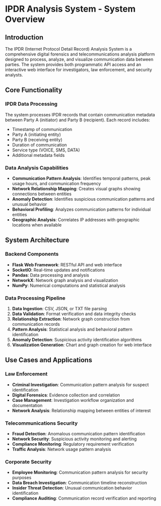 # IPDR Analysis System - System Overview

## Introduction

The IPDR (Internet Protocol Detail Record) Analysis System is a comprehensive digital forensics and telecommunications analysis platform designed to process, analyze, and visualize communication data between parties. The system provides both programmatic API access and an interactive web interface for investigators, law enforcement, and security analysts.

## Core Functionality

### IPDR Data Processing
The system processes IPDR records that contain communication metadata between Party A (initiator) and Party B (recipient). Each record includes:
- Timestamp of communication
- Party A (initiating entity)
- Party B (receiving entity)
- Duration of communication
- Service type (VOICE, SMS, DATA)
- Additional metadata fields

### Data Analysis Capabilities
- **Communication Pattern Analysis**: Identifies temporal patterns, peak usage hours, and communication frequency
- **Network Relationship Mapping**: Creates visual graphs showing connections between entities
- **Anomaly Detection**: Identifies suspicious communication patterns and unusual behavior
- **Behavioral Profiling**: Analyzes communication patterns for individual entities
- **Geographic Analysis**: Correlates IP addresses with geographic locations when available

## System Architecture

### Backend Components
- **Flask Web Framework**: RESTful API and web interface
- **SocketIO**: Real-time updates and notifications
- **Pandas**: Data processing and analysis
- **NetworkX**: Network graph analysis and visualization
- **NumPy**: Numerical computations and statistical analysis

### Data Processing Pipeline
1. **Data Ingestion**: CSV, JSON, or TXT file parsing
2. **Data Validation**: Format verification and data integrity checks
3. **Relationship Extraction**: Network graph construction from communication records
4. **Pattern Analysis**: Statistical analysis and behavioral pattern identification
5. **Anomaly Detection**: Suspicious activity identification algorithms
6. **Visualization Generation**: Chart and graph creation for web interface

## Use Cases and Applications

### Law Enforcement
- **Criminal Investigation**: Communication pattern analysis for suspect identification
- **Digital Forensics**: Evidence collection and correlation
- **Case Management**: Investigation workflow organization and documentation
- **Network Analysis**: Relationship mapping between entities of interest

### Telecommunications Security
- **Fraud Detection**: Anomalous communication pattern identification
- **Network Security**: Suspicious activity monitoring and alerting
- **Compliance Monitoring**: Regulatory requirement verification
- **Traffic Analysis**: Network usage pattern analysis

### Corporate Security
- **Employee Monitoring**: Communication pattern analysis for security purposes
- **Data Breach Investigation**: Communication timeline reconstruction
- **Insider Threat Detection**: Unusual communication behavior identification
- **Compliance Auditing**: Communication record verification and reporting
